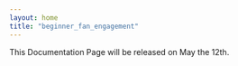 ```yaml
---
layout: home
title: "beginner_fan_engagement"
---
```


This Documentation Page will be released on May the 12th.
